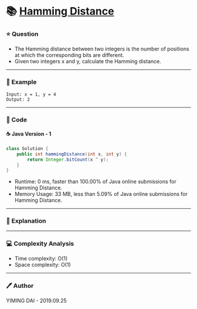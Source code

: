 # :books: [Hamming Distance](https://leetcode.com/problems/hamming-distance/)

### :star: Question

- The Hamming distance between two integers is the number of positions at which the corresponding bits are different.
- Given two integers x and y, calculate the Hamming distance.

--- 

### :car: Example
```
Input: x = 1, y = 4
Output: 2
```
---

### :hammer: Code

#### :coffee: Java Version - 1

```java
class Solution {
    public int hammingDistance(int x, int y) {
        return Integer.bitCount(x ^ y);
    }
}
```

- Runtime: 0 ms, faster than 100.00% of Java online submissions for Hamming Distance.
- Memory Usage: 33 MB, less than 5.09% of Java online submissions for Hamming Distance.

---

### :pencil: Explanation



---

### :computer: Complexity Analysis

- Time complexity: O(1)
- Space complexity: O(1)

---

### :pen: Author

YIMING DAI - 2019.09.25
